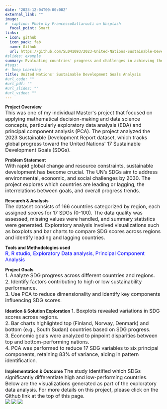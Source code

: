 ```yaml
---
date: "2023-12-04T00:00:00Z"
external_link: ""
image:
#  caption: Photo by FrancescoGallarouti on Unsplash
  focal_point: Smart
links:
- icon: github
  icon_pack: fab
  name: Github
  url: https://github.com/SL041093/2023-United-Nations-Sustainable-Development-Goals-Analysis
#slides: example
summary: Evaluating countries' progress and challenges in achieving the UNs' Sustainable Development Goals.
#tags:
#- Deep Learning
title: United Nations' Sustainable Development Goals Analysis
#url_code: ""
#url_pdf: ""
#url_slides: ""
#url_video: ""
---
```


**Project Overview**  
<span style="font-size: medium;"> This was one of my individual Master's project that focused on applying mathematical decision-making and data science concepts, particularly exploratory data analysis (EDA) and principal component analysis (PCA). The project analyzed the 2023 Sustainable Development Report dataset, which tracks global progress toward the United Nations' 17 Sustainable Development Goals (SDGs).</span>
  
**Problem Statement**  
<span style="font-size: medium;"> With rapid global change and resource constraints, sustainable development has become crucial. The UN’s SDGs aim to address environmental, economic, and social challenges by 2030. The project explores which countries are leading or lagging, the interrelations between goals, and overall progress trends. </span>
  
**Research & Analysis**  
<span style="font-size: medium;"> The dataset consists of 166 countries categorized by region, each assigned scores for 17 SDGs (0-100). The data quality was assessed, missing values were handled, and summary statistics were generated. Exploratory analysis involved visualizations such as boxplots and bar charts to compare SDG scores across regions and identify leading and lagging countries. </span>  

**Tools and Methodologies used**  
<span style="font-size: medium; color: blue;"> R, R studio, Exploratory Data analysis, Principal Component Analysis</span>  

**Project Goals**  
<span style="font-size: medium;"> 1. Analyze SDG progress across different countries and regions. </span>  
<span style="font-size: medium;"> 2. Identify factors contributing to high or low sustainability performance. </span>  
<span style="font-size: medium;"> 3. Use PCA to reduce dimensionality and identify key components influencing SDG scores.</span>  

**Ideation & Solution Exploration**
<span style="font-size: medium;"> 1. Boxplots revealed variations in SDG scores across regions. </span>  
<span style="font-size: medium;"> 2. Bar charts highlighted top (Finland, Norway, Denmark) and bottom (e.g., South Sudan) countries based on SDG progress. </span>  
<span style="font-size: medium;"> 3. Economic goals were analyzed to pinpoint disparities between top and bottom-performing nations. </span>  
<span style="font-size: medium;"> 4. PCA was performed to reduce 17 SDG variables to six principal components, retaining 83% of variance, aiding in pattern identification. </span>  

**Implementation & Outcome**
<span style="font-size: medium;"> The study identified which SDGs significantly differentiate high and low-performing countries. Below are the visualizations generated as part of the exploratory data analysis. For more details on this project, please click on the Github link at the top of this page.</span>  
![](/Code5_201.jpg)
![](/Code6_201.jpg)
![](/Code7_201.jpg)

